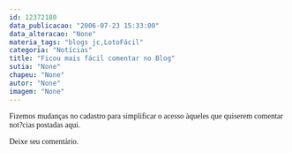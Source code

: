 ```yaml
---
id: 12372180
data_publicacao: "2006-07-23 15:33:00"
data_alteracao: "None"
materia_tags: "blogs jc,LotoFácil"
categoria: "Notícias"
title: "Ficou mais fácil comentar no Blog"
sutia: "None"
chapeu: "None"
autor: "None"
imagem: "None"
---
```

<p><FONT face=Verdana>Fizemos mudanças no cadastro para simplificar o acesso àqueles que quiserem comentar not?cias postadas aqui. </FONT></p>
<p><P><FONT face=Verdana>Deixe seu comentário.</FONT></P> </p>
